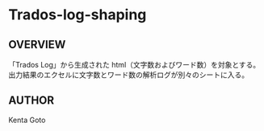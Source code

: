# Trados-log-shaping 

## OVERVIEW
「Trados Log」から生成された html（文字数およびワード数）を対象とする。    
出力結果のエクセルに文字数とワード数の解析ログが別々のシートに入る。  


## AUTHOR
Kenta Goto  
